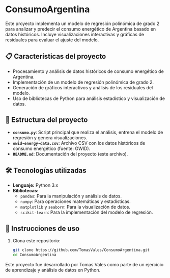 # ConsumoArgentina

Este proyecto implementa un modelo de regresión polinómica de grado 2 para analizar y predecir el consumo energético de Argentina basado en datos históricos. Incluye visualizaciones interactivas y gráficas de residuales para evaluar el ajuste del modelo.

## 📋 Características del proyecto
- Procesamiento y análisis de datos históricos de consumo energético de Argentina.
- Implementación de un modelo de regresión polinómica de grado 2.
- Generación de gráficos interactivos y análisis de los residuales del modelo.
- Uso de bibliotecas de Python para análisis estadístico y visualización de datos.

## 📂 Estructura del proyecto
- **`consumo.py`**: Script principal que realiza el análisis, entrena el modelo de regresión y genera visualizaciones.
- **`owid-energy-data.csv`**: Archivo CSV con los datos históricos de consumo energético (fuente: OWID).
- **`README.md`**: Documentación del proyecto (este archivo).

## 🛠 Tecnologías utilizadas
- **Lenguaje:** Python 3.x
- **Bibliotecas:**
  - `pandas`: Para la manipulación y análisis de datos.
  - `numpy`: Para operaciones matemáticas y estadísticas.
  - `matplotlib` y `seaborn`: Para la visualización de datos.
  - `scikit-learn`: Para la implementación del modelo de regresión.

## 🚀 Instrucciones de uso
1. Clona este repositorio:
   ```bash
   git clone https://github.com/TomasVales/ConsumoArgentina.git
   cd ConsumoArgentina

Este proyecto fue desarrollado por Tomas Vales como parte de un ejercicio de aprendizaje y análisis de datos en Python.
